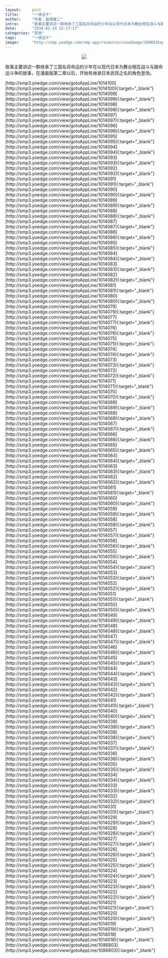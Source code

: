 ```yaml
---
layout:     post
title:      "一骑当千"
author:     "作者：盐崎雄二"
intro:      "故事主要讲述一群继承了三国名将命运的少年在以现代日本为舞台相互战斗与跟命运斗争的故事，在漫画版第二章以后，开始有继承日本武将之名的角色登场。"
date:       "2018-02-14 12:17:17"
categories: "其他"
tags:       "一骑当千"
image:      "http://smp.yoedge.com/smp-app/resource/viewImage/1000535appline.png"
---
```

<div style="text-align: center">
<p><img src="http://smp.yoedge.com/smp-app/resource/viewImage/1000535appline.png"/></p>
</div>
<p class="post-meta">
<span>故事主要讲述一群继承了三国名将命运的少年在以现代日本为舞台相互战斗与跟命运斗争的故事，在漫画版第二章以后，开始有继承日本武将之名的角色登场。</span>
</p>
[http://smp3.yoedge.com/view/gotoAppLine/1014100](http://smp3.yoedge.com/view/gotoAppLine/1014100){:target="_blank"}
[http://smp3.yoedge.com/view/gotoAppLine/1014099](http://smp3.yoedge.com/view/gotoAppLine/1014099){:target="_blank"}
[http://smp3.yoedge.com/view/gotoAppLine/1014098](http://smp3.yoedge.com/view/gotoAppLine/1014098){:target="_blank"}
[http://smp3.yoedge.com/view/gotoAppLine/1014097](http://smp3.yoedge.com/view/gotoAppLine/1014097){:target="_blank"}
[http://smp3.yoedge.com/view/gotoAppLine/1014096](http://smp3.yoedge.com/view/gotoAppLine/1014096){:target="_blank"}
[http://smp3.yoedge.com/view/gotoAppLine/1014095](http://smp3.yoedge.com/view/gotoAppLine/1014095){:target="_blank"}
[http://smp3.yoedge.com/view/gotoAppLine/1014094](http://smp3.yoedge.com/view/gotoAppLine/1014094){:target="_blank"}
[http://smp3.yoedge.com/view/gotoAppLine/1014093](http://smp3.yoedge.com/view/gotoAppLine/1014093){:target="_blank"}
[http://smp3.yoedge.com/view/gotoAppLine/1014092](http://smp3.yoedge.com/view/gotoAppLine/1014092){:target="_blank"}
[http://smp3.yoedge.com/view/gotoAppLine/1014091](http://smp3.yoedge.com/view/gotoAppLine/1014091){:target="_blank"}
[http://smp3.yoedge.com/view/gotoAppLine/1014090](http://smp3.yoedge.com/view/gotoAppLine/1014090){:target="_blank"}
[http://smp3.yoedge.com/view/gotoAppLine/1014089](http://smp3.yoedge.com/view/gotoAppLine/1014089){:target="_blank"}
[http://smp3.yoedge.com/view/gotoAppLine/1014088](http://smp3.yoedge.com/view/gotoAppLine/1014088){:target="_blank"}
[http://smp3.yoedge.com/view/gotoAppLine/1014087](http://smp3.yoedge.com/view/gotoAppLine/1014087){:target="_blank"}
[http://smp3.yoedge.com/view/gotoAppLine/1014086](http://smp3.yoedge.com/view/gotoAppLine/1014086){:target="_blank"}
[http://smp3.yoedge.com/view/gotoAppLine/1014085](http://smp3.yoedge.com/view/gotoAppLine/1014085){:target="_blank"}
[http://smp3.yoedge.com/view/gotoAppLine/1014084](http://smp3.yoedge.com/view/gotoAppLine/1014084){:target="_blank"}
[http://smp3.yoedge.com/view/gotoAppLine/1014083](http://smp3.yoedge.com/view/gotoAppLine/1014083){:target="_blank"}
[http://smp3.yoedge.com/view/gotoAppLine/1014082](http://smp3.yoedge.com/view/gotoAppLine/1014082){:target="_blank"}
[http://smp3.yoedge.com/view/gotoAppLine/1014081](http://smp3.yoedge.com/view/gotoAppLine/1014081){:target="_blank"}
[http://smp3.yoedge.com/view/gotoAppLine/1014080](http://smp3.yoedge.com/view/gotoAppLine/1014080){:target="_blank"}
[http://smp3.yoedge.com/view/gotoAppLine/1014079](http://smp3.yoedge.com/view/gotoAppLine/1014079){:target="_blank"}
[http://smp3.yoedge.com/view/gotoAppLine/1014077](http://smp3.yoedge.com/view/gotoAppLine/1014077){:target="_blank"}
[http://smp3.yoedge.com/view/gotoAppLine/1014076](http://smp3.yoedge.com/view/gotoAppLine/1014076){:target="_blank"}
[http://smp3.yoedge.com/view/gotoAppLine/1014075](http://smp3.yoedge.com/view/gotoAppLine/1014075){:target="_blank"}
[http://smp3.yoedge.com/view/gotoAppLine/1014074](http://smp3.yoedge.com/view/gotoAppLine/1014074){:target="_blank"}
[http://smp3.yoedge.com/view/gotoAppLine/1014073](http://smp3.yoedge.com/view/gotoAppLine/1014073){:target="_blank"}
[http://smp3.yoedge.com/view/gotoAppLine/1014072](http://smp3.yoedge.com/view/gotoAppLine/1014072){:target="_blank"}
[http://smp3.yoedge.com/view/gotoAppLine/1014071](http://smp3.yoedge.com/view/gotoAppLine/1014071){:target="_blank"}
[http://smp3.yoedge.com/view/gotoAppLine/1014070](http://smp3.yoedge.com/view/gotoAppLine/1014070){:target="_blank"}
[http://smp3.yoedge.com/view/gotoAppLine/1014069](http://smp3.yoedge.com/view/gotoAppLine/1014069){:target="_blank"}
[http://smp3.yoedge.com/view/gotoAppLine/1014068](http://smp3.yoedge.com/view/gotoAppLine/1014068){:target="_blank"}
[http://smp3.yoedge.com/view/gotoAppLine/1014067](http://smp3.yoedge.com/view/gotoAppLine/1014067){:target="_blank"}
[http://smp3.yoedge.com/view/gotoAppLine/1014066](http://smp3.yoedge.com/view/gotoAppLine/1014066){:target="_blank"}
[http://smp3.yoedge.com/view/gotoAppLine/1014065](http://smp3.yoedge.com/view/gotoAppLine/1014065){:target="_blank"}
[http://smp3.yoedge.com/view/gotoAppLine/1014064](http://smp3.yoedge.com/view/gotoAppLine/1014064){:target="_blank"}
[http://smp3.yoedge.com/view/gotoAppLine/1014063](http://smp3.yoedge.com/view/gotoAppLine/1014063){:target="_blank"}
[http://smp3.yoedge.com/view/gotoAppLine/1014062](http://smp3.yoedge.com/view/gotoAppLine/1014062){:target="_blank"}
[http://smp3.yoedge.com/view/gotoAppLine/1014061](http://smp3.yoedge.com/view/gotoAppLine/1014061){:target="_blank"}
[http://smp3.yoedge.com/view/gotoAppLine/1014060](http://smp3.yoedge.com/view/gotoAppLine/1014060){:target="_blank"}
[http://smp3.yoedge.com/view/gotoAppLine/1014059](http://smp3.yoedge.com/view/gotoAppLine/1014059){:target="_blank"}
[http://smp3.yoedge.com/view/gotoAppLine/1014058](http://smp3.yoedge.com/view/gotoAppLine/1014058){:target="_blank"}
[http://smp3.yoedge.com/view/gotoAppLine/1014057](http://smp3.yoedge.com/view/gotoAppLine/1014057){:target="_blank"}
[http://smp3.yoedge.com/view/gotoAppLine/1014056](http://smp3.yoedge.com/view/gotoAppLine/1014056){:target="_blank"}
[http://smp3.yoedge.com/view/gotoAppLine/1014055](http://smp3.yoedge.com/view/gotoAppLine/1014055){:target="_blank"}
[http://smp3.yoedge.com/view/gotoAppLine/1014054](http://smp3.yoedge.com/view/gotoAppLine/1014054){:target="_blank"}
[http://smp3.yoedge.com/view/gotoAppLine/1014053](http://smp3.yoedge.com/view/gotoAppLine/1014053){:target="_blank"}
[http://smp3.yoedge.com/view/gotoAppLine/1014052](http://smp3.yoedge.com/view/gotoAppLine/1014052){:target="_blank"}
[http://smp3.yoedge.com/view/gotoAppLine/1014051](http://smp3.yoedge.com/view/gotoAppLine/1014051){:target="_blank"}
[http://smp3.yoedge.com/view/gotoAppLine/1014050](http://smp3.yoedge.com/view/gotoAppLine/1014050){:target="_blank"}
[http://smp3.yoedge.com/view/gotoAppLine/1014049](http://smp3.yoedge.com/view/gotoAppLine/1014049){:target="_blank"}
[http://smp3.yoedge.com/view/gotoAppLine/1014048](http://smp3.yoedge.com/view/gotoAppLine/1014048){:target="_blank"}
[http://smp3.yoedge.com/view/gotoAppLine/1014047](http://smp3.yoedge.com/view/gotoAppLine/1014047){:target="_blank"}
[http://smp3.yoedge.com/view/gotoAppLine/1014046](http://smp3.yoedge.com/view/gotoAppLine/1014046){:target="_blank"}
[http://smp3.yoedge.com/view/gotoAppLine/1014045](http://smp3.yoedge.com/view/gotoAppLine/1014045){:target="_blank"}
[http://smp3.yoedge.com/view/gotoAppLine/1014044](http://smp3.yoedge.com/view/gotoAppLine/1014044){:target="_blank"}
[http://smp3.yoedge.com/view/gotoAppLine/1014043](http://smp3.yoedge.com/view/gotoAppLine/1014043){:target="_blank"}
[http://smp3.yoedge.com/view/gotoAppLine/1014042](http://smp3.yoedge.com/view/gotoAppLine/1014042){:target="_blank"}
[http://smp3.yoedge.com/view/gotoAppLine/1014041](http://smp3.yoedge.com/view/gotoAppLine/1014041){:target="_blank"}
[http://smp3.yoedge.com/view/gotoAppLine/1014040](http://smp3.yoedge.com/view/gotoAppLine/1014040){:target="_blank"}
[http://smp3.yoedge.com/view/gotoAppLine/1014039](http://smp3.yoedge.com/view/gotoAppLine/1014039){:target="_blank"}
[http://smp3.yoedge.com/view/gotoAppLine/1014038](http://smp3.yoedge.com/view/gotoAppLine/1014038){:target="_blank"}
[http://smp3.yoedge.com/view/gotoAppLine/1014037](http://smp3.yoedge.com/view/gotoAppLine/1014037){:target="_blank"}
[http://smp3.yoedge.com/view/gotoAppLine/1014036](http://smp3.yoedge.com/view/gotoAppLine/1014036){:target="_blank"}
[http://smp3.yoedge.com/view/gotoAppLine/1014035](http://smp3.yoedge.com/view/gotoAppLine/1014035){:target="_blank"}
[http://smp3.yoedge.com/view/gotoAppLine/1014034](http://smp3.yoedge.com/view/gotoAppLine/1014034){:target="_blank"}
[http://smp3.yoedge.com/view/gotoAppLine/1014033](http://smp3.yoedge.com/view/gotoAppLine/1014033){:target="_blank"}
[http://smp3.yoedge.com/view/gotoAppLine/1014032](http://smp3.yoedge.com/view/gotoAppLine/1014032){:target="_blank"}
[http://smp3.yoedge.com/view/gotoAppLine/1014031](http://smp3.yoedge.com/view/gotoAppLine/1014031){:target="_blank"}
[http://smp3.yoedge.com/view/gotoAppLine/1014029](http://smp3.yoedge.com/view/gotoAppLine/1014029){:target="_blank"}
[http://smp3.yoedge.com/view/gotoAppLine/1014028](http://smp3.yoedge.com/view/gotoAppLine/1014028){:target="_blank"}
[http://smp3.yoedge.com/view/gotoAppLine/1014027](http://smp3.yoedge.com/view/gotoAppLine/1014027){:target="_blank"}
[http://smp3.yoedge.com/view/gotoAppLine/1014026](http://smp3.yoedge.com/view/gotoAppLine/1014026){:target="_blank"}
[http://smp3.yoedge.com/view/gotoAppLine/1014025](http://smp3.yoedge.com/view/gotoAppLine/1014025){:target="_blank"}
[http://smp3.yoedge.com/view/gotoAppLine/1014024](http://smp3.yoedge.com/view/gotoAppLine/1014024){:target="_blank"}
[http://smp3.yoedge.com/view/gotoAppLine/1014023](http://smp3.yoedge.com/view/gotoAppLine/1014023){:target="_blank"}
[http://smp3.yoedge.com/view/gotoAppLine/1014022](http://smp3.yoedge.com/view/gotoAppLine/1014022){:target="_blank"}
[http://smp3.yoedge.com/view/gotoAppLine/1014021](http://smp3.yoedge.com/view/gotoAppLine/1014021){:target="_blank"}
[http://smp3.yoedge.com/view/gotoAppLine/1014020](http://smp3.yoedge.com/view/gotoAppLine/1014020){:target="_blank"}
[http://smp3.yoedge.com/view/gotoAppLine/1014019](http://smp3.yoedge.com/view/gotoAppLine/1014019){:target="_blank"}
[http://smp3.yoedge.com/view/gotoAppLine/1014018](http://smp3.yoedge.com/view/gotoAppLine/1014018){:target="_blank"}
[http://smp3.yoedge.com/view/gotoAppLine/1086803](http://smp3.yoedge.com/view/gotoAppLine/1086803){:target="_blank"}


